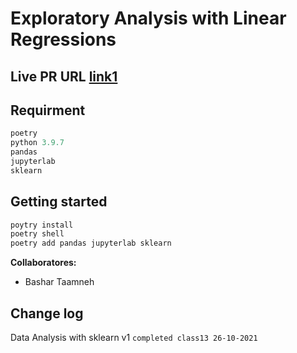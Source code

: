 # Exploratory Analysis with Linear Regressions

## **Live PR URL** [link1]()


## Requirment

```javascript
poetry
python 3.9.7
pandas
jupyterlab  
sklearn
```

## Getting started

```bash
poytry install
poetry shell
poetry add pandas jupyterlab sklearn 
```


**Collaboratores:**

* Bashar Taamneh

## Change log
Data Analysis with sklearn v1  `completed class13 26-10-2021`